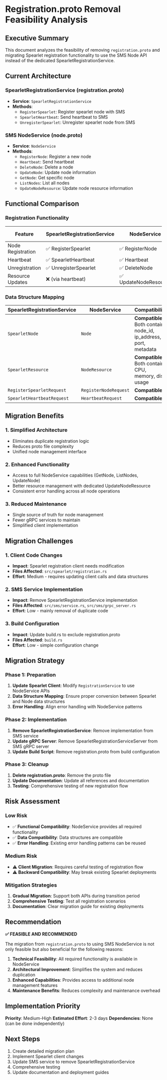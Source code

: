 # Registration.proto Removal Feasibility Analysis

## Executive Summary

This document analyzes the feasibility of removing `registration.proto` and migrating Spearlet registration functionality to use the SMS Node API instead of the dedicated SpearletRegistrationService.

## Current Architecture

### SpearletRegistrationService (registration.proto)
- **Service**: `SpearletRegistrationService`
- **Methods**:
  - `RegisterSpearlet`: Register spearlet node with SMS
  - `SpearletHeartbeat`: Send heartbeat to SMS
  - `UnregisterSpearlet`: Unregister spearlet node from SMS

### SMS NodeService (node.proto)
- **Service**: `NodeService`
- **Methods**:
  - `RegisterNode`: Register a new node
  - `Heartbeat`: Send heartbeat
  - `DeleteNode`: Delete a node
  - `UpdateNode`: Update node information
  - `GetNode`: Get specific node
  - `ListNodes`: List all nodes
  - `UpdateNodeResource`: Update node resource information

## Functional Comparison

### Registration Functionality
| Feature | SpearletRegistrationService | NodeService | Migration Status |
|---------|----------------------------|-------------|------------------|
| Node Registration | ✅ RegisterSpearlet | ✅ RegisterNode | **Feasible** |
| Heartbeat | ✅ SpearletHeartbeat | ✅ Heartbeat | **Feasible** |
| Unregistration | ✅ UnregisterSpearlet | ✅ DeleteNode | **Feasible** |
| Resource Updates | ❌ (via heartbeat) | ✅ UpdateNodeResource | **Enhanced** |

### Data Structure Mapping
| SpearletRegistrationService | NodeService | Compatibility |
|----------------------------|-------------|---------------|
| `SpearletNode` | `Node` | **Compatible** - Both contain node_id, ip_address, port, metadata |
| `SpearletResource` | `NodeResource` | **Compatible** - Both contain CPU, memory, disk usage |
| `RegisterSpearletRequest` | `RegisterNodeRequest` | **Compatible** |
| `SpearletHeartbeatRequest` | `HeartbeatRequest` | **Compatible** |

## Migration Benefits

### 1. **Simplified Architecture**
- Eliminates duplicate registration logic
- Reduces proto file complexity
- Unified node management interface

### 2. **Enhanced Functionality**
- Access to full NodeService capabilities (GetNode, ListNodes, UpdateNode)
- Better resource management with dedicated UpdateNodeResource
- Consistent error handling across all node operations

### 3. **Reduced Maintenance**
- Single source of truth for node management
- Fewer gRPC services to maintain
- Simplified client implementation

## Migration Challenges

### 1. **Client Code Changes**
- **Impact**: Spearlet registration client needs modification
- **Files Affected**: `src/spearlet/registration.rs`
- **Effort**: Medium - requires updating client calls and data structures

### 2. **SMS Service Implementation**
- **Impact**: Remove SpearletRegistrationService implementation
- **Files Affected**: `src/sms/service.rs`, `src/sms/grpc_server.rs`
- **Effort**: Low - mainly removal of duplicate code

### 3. **Build Configuration**
- **Impact**: Update build.rs to exclude registration.proto
- **Files Affected**: `build.rs`
- **Effort**: Low - simple configuration change

## Migration Strategy

### Phase 1: Preparation
1. **Update Spearlet Client**: Modify `RegistrationService` to use NodeService APIs
2. **Data Structure Mapping**: Ensure proper conversion between Spearlet and Node data structures
3. **Error Handling**: Align error handling with NodeService patterns

### Phase 2: Implementation
1. **Remove SpearletRegistrationService**: Remove implementation from SMS service
2. **Update gRPC Server**: Remove SpearletRegistrationServiceServer from SMS gRPC server
3. **Update Build Script**: Remove registration.proto from build configuration

### Phase 3: Cleanup
1. **Delete registration.proto**: Remove the proto file
2. **Update Documentation**: Update all references and documentation
3. **Testing**: Comprehensive testing of new registration flow

## Risk Assessment

### Low Risk
- ✅ **Functional Compatibility**: NodeService provides all required functionality
- ✅ **Data Compatibility**: Data structures are compatible
- ✅ **Error Handling**: Existing error handling patterns can be reused

### Medium Risk
- ⚠️ **Client Migration**: Requires careful testing of registration flow
- ⚠️ **Backward Compatibility**: May break existing Spearlet deployments

### Mitigation Strategies
1. **Gradual Migration**: Support both APIs during transition period
2. **Comprehensive Testing**: Test all registration scenarios
3. **Documentation**: Clear migration guide for existing deployments

## Recommendation

**✅ FEASIBLE AND RECOMMENDED**

The migration from `registration.proto` to using SMS NodeService is not only feasible but also beneficial for the following reasons:

1. **Technical Feasibility**: All required functionality is available in NodeService
2. **Architectural Improvement**: Simplifies the system and reduces duplication
3. **Enhanced Capabilities**: Provides access to additional node management features
4. **Maintenance Benefits**: Reduces complexity and maintenance overhead

## Implementation Priority

**Priority**: Medium-High
**Estimated Effort**: 2-3 days
**Dependencies**: None (can be done independently)

## Next Steps

1. Create detailed migration plan
2. Implement Spearlet client changes
3. Update SMS service to remove SpearletRegistrationService
4. Comprehensive testing
5. Update documentation and deployment guides